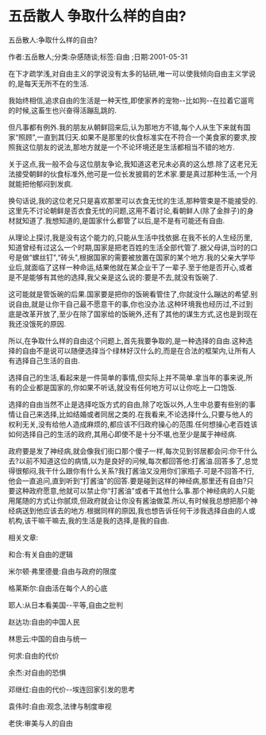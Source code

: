# 五岳散人  争取什么样的自由?

五岳散人:争取什么样的自由?

作者:五岳散人;分类:杂感随谈;标签:自由 ;日期:2001-05-31

在下才疏学浅,对自由主义的学说没有太多的钻研,唯一可以使我倾向自由主义学说的,是每天无所不在的生活.

我始终相信,追求自由的生活是一种天性,即使家养的宠物--比如狗--在拉着它遛弯的时候,这畜生也兴奋得活蹦乱跳的.

但凡事都有例外.我的朋友从朝鲜回来后,认为那地方不错,每个人从生下来就有国家“照顾",一直到其归天.如果不是那里的伙食标准实在不符合一个美食家的要求,按照我这位朋友的说法,那地方就是一个不论环境还是生活都相当不错的地方.

关于这点,我一般不会与这位朋友争论,我知道这老兄未必真的这么想.除了这老兄无法接受朝鲜的伙食标准外,他可是一位长发披肩的艺术家.要是真过那种生活,一个月就能把他郁闷到发疯.

换句话说,我的这位老兄只是喜欢那里可以衣食无忧的生活,那种管束是不能接受的.这里先不讨论朝鲜是否衣食无忧的问题,这用不着讨论,看朝鲜人(除了金胖子)的身材就知道了.我想知道的,是国家什么都管了以后,是不是有可能还有自由.

从理论上探讨,我是没有这个能力的,只能从生活中找依据.在我不长的人生经历里,知道曾经有过这么一个时期,国家是把老百姓的生活全部代管了.据父母讲,当时的口号是做“螺丝钉",“砖头",根据国家的需要被放置在国家的某个地方.我的父亲大学毕业后,就面临了这样一种命运,结果他就在某企业干了一辈子.至于他是否开心,或者是不是能够有其他的选择,我父亲是这么说的:要是不去,就没有饭碗了.

这可能就是管饭碗的后果.国家要是把你的饭碗看管住了,你就没什么蹦达的希望.别说自由,就是让你干自己最不愿意干的事,你也没办法.这种环境我也经历过,不过到底是改革开放了,至少在除了国家给的饭碗外,还有了其他的谋生方式,这也是到现在我还没饿死的原因.

所以,在争取什么样的自由这个问题上,首先我要争取的,是一种选择的自由.这种选择的自由不是说可以随便选择当个绿林好汉什么的,而是在合法的框架内,让所有人有选择自己生活的自由.

选择自己的生活,看起来是一件简单的事情,但实际上并不简单.拿当年的事来说,所有的企业都是国家的,你如果不听话,就没有任何地方可以让你吃上一口饱饭.

选择的自由当然不止是选择吃饭方式的自由,除了吃饭以外,人生中总要有些别的事情让自己来选择,比如结婚或者同居之类的.在我看来,不论选择什么,只要与他人的权利无关,没有给他人造成麻烦的,都应该不归政府操心的范围.任何想操心老百姓该如何选择自己的生活的政府,其用心即使不是十分不堪,也至少是属于神经病.

政府要是发了神经病,就会像我们街口那个傻子一样,每次见到邻居都会问:你干什么去?以前不知道这位的病情,以为是良好的问候,每次都回答他:打酱油.回答多了,总觉得很郁闷,我干什么跟你有什么关系?我打酱油又没用你们家瓶子.可是不回答不行,他会一直追问,直到听到“打酱油"的回答.要是碰到这样的神经病,那里还有自由?只要这种政府愿意,他就可以禁止你“打酱油"或者干其他什么事.那个神经病的人只能用尾随的方式让你腻烦,但政府就会让你没有酱油做菜.所以,有时候我总想把那个神经病送到他应该去的地方.根据同样的原因,我也想告诉任何干涉我选择自由的人或机构,该干嘛干嘛去,我的生活是我的选择,是我的自由.



相关文章:

和合:有关自由的逻辑

米尔顿·弗里德曼:自由与政府的限度

格莱斯尔:自由活在每个人的心底

耶人:从日本看美国--平等,自由之批判

赵达功:自由的中国人民

林思云:中国的自由与统一

何求:自由的代价

余杰:对自由的恐惧

邓继红:自由的代价--埃连回家引发的思考

袁伟时:自由:观念,法律与制度审视

老侠:审美与人的自由